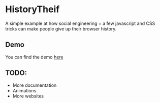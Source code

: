 # HistoryTheif
A simple example at how social engineering + a few javascript and CSS tricks can make people give up their browser history.

## Demo
You can find the demo [here](https://deadpackets.github.io/HistoryThief/game/)

## TODO:
+ More documentation
+ Animations
+ More websites
